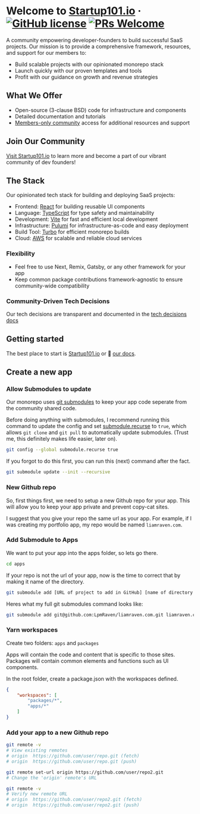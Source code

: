 
# Welcome to [Startup101.io](https://startup101.io/) &middot; [![GitHub license](https://img.shields.io/badge/license-MIT-blue.svg)](https://github.com/LpmRaven/startup101.io/blob/main/LICENSE) [![PRs Welcome](https://img.shields.io/badge/PRs-welcome-brightgreen.svg)](https://docs.github.com/en/pull-requests/collaborating-with-pull-requests/proposing-changes-to-your-work-with-pull-requests/creating-a-pull-request)

A community empowering developer-founders to build successful SaaS projects. Our mission is to provide a comprehensive framework, resources, and support for our members to:
- Build scalable projects with our opinionated monorepo stack
- Launch quickly with our proven templates and tools
- Profit with our guidance on growth and revenue strategies

## What We Offer
- Open-source (3-clause BSD) code for infrastructure and components
- Detailed documentation and tutorials
- [Members-only community](https://startup101.io/) access for additional resources and support

## Join Our Community
[Visit Startup101.io](https://startup101.io/) to learn more and become a part of our vibrant community of dev founders!

## The Stack
Our opinionated tech stack for building and deploying SaaS projects:
- Frontend: [React](https://react.dev/) for building reusable UI components
- Language: [TypeScript](https://www.typescriptlang.org/) for type safety and maintainability
- Development: [Vite](https://vitejs.dev/) for fast and efficient local development
- Infrastructure: [Pulumi](https://www.pulumi.com/) for infrastructure-as-code and easy deployment
- Build Tool: [Turbo](https://turbo.build/) for efficient monorepo builds
- Cloud: [AWS](https://aws.amazon.com/) for scalable and reliable cloud services

### Flexibility
- Feel free to use Next, Remix, Gatsby, or any other framework for your app
- Keep common package contributions framework-agnostic to ensure community-wide compatibility

### Community-Driven Tech Decisions
Our tech decisions are transparent and documented in the [tech decisions docs](https://startup101.io/docs/)




## Getting started

The best place to start is [Startup101.io](https://startup101.io/) or 📖 [our docs](https://startup101.io/docs/).


## Create a new app


### Allow Submodules to update

Our monorepo uses [git submodules](https://git-scm.com/book/en/v2/Git-Tools-Submodules) to keep your app code seperate from the community shared code.

Before doing anything with submodules, I recommend running this command to update the config and set [submodule.recurse](https://blog.bitsrc.io/how-to-utilize-submodules-within-git-repos-5dfdd1c62d09#:~:text=config%20and%20set-,submodule.recurse,-to%20true%2C%20which) to `true`, which allows `git clone` and `git pull` to automatically update submodules. (Trust me, this definitely makes life easier, later on).

```bash
git config --global submodule.recurse true
```

If you forgot to do this first, you can run this (next) command after the fact.

```bash
git submodule update --init --recursive
```

### New Github repo

So, first things first, we need to setup a new Github repo for your app. This will allow you to keep your app private and prevent copy-cat sites.

I suggest that you give your repo the same url as your app. For example, if I was creating my portfolio app, my repo would be named `liamraven.com`.

### Add Submodule to Apps

We want to put your app into the apps folder, so lets go there.

```bash
cd apps
```

If your repo is not the url of your app, now is the time to correct that by making it name of the directory.

```bash
git submodule add [URL of project to add in GitHub] [name of directory you want to see in the project]
```

Heres what my full git submodules command looks like:

```bash
git submodule add git@github.com:LpmRaven/liamraven.com.git liamraven.com
```

### Yarn workspaces

Create two folders: `apps` and `packages`

Apps will contain the code and content that is specific to those sites.
Packages will contain common elements and functions such as UI components.

In the root folder, create a package.json with the workspaces defined.
```json
{
    "workspaces": [
        "packages/*",
        "apps/*"
    ]
}
```


### Add your app to a new Github repo

```bash
git remote -v
# View existing remotes
# origin  https://github.com/user/repo.git (fetch)
# origin  https://github.com/user/repo.git (push)

git remote set-url origin https://github.com/user/repo2.git
# Change the 'origin' remote's URL

git remote -v
# Verify new remote URL
# origin  https://github.com/user/repo2.git (fetch)
# origin  https://github.com/user/repo2.git (push)
```

